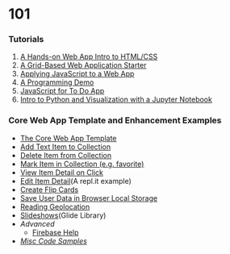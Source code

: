 # 101

### Tutorials
1. [A Hands-on Web App Intro to HTML/CSS](webAppIntro)
2. [A Grid-Based Web Application Starter](gridBasedApp)
3. [Applying JavaScript to a Web App](javascriptApplied)
4. [A Programming Demo](programmingDemo)
5. [JavaScript for To Do App](todoAppJS)
6. [Intro to Python and Visualization with a Jupyter Notebook](https://colab.research.google.com/github/jlyst/101/blob/master/data/Combined_Intro_&_Data_Lab.ipynb)

### Core Web App Template and Enhancement Examples
- [The Core Web App Template](template/coreTemplate)
- [Add Text Item to Collection](template/addText)
- [Delete Item from Collection](template/deleteItem)
- [Mark Item in Collection (e.g. favorite)](template/markItem)
- [View Item Detail on Click](template/detailView)
- [Edit Item Detail](https://repl.it/@jimlyst/Core-Template-View-Detail-With-Form)(A repl.it example)
- [Create Flip Cards](template/flipCards)
- [Save User Data in Browser Local Storage](template/localStorage)
- [Reading Geolocation](template/geoLocation)
- [Slideshows](https://glidejs.com/docs/)(Glide Library)
- *Advanced*
  - [Firebase Help](template/firebase.md)
- [*Misc Code Samples*](misc.md)

